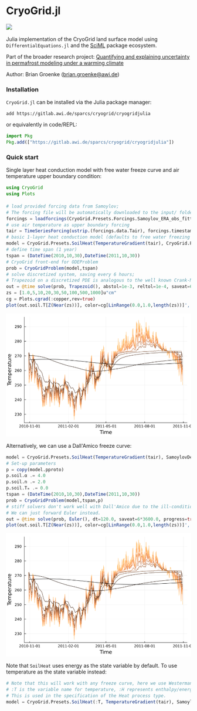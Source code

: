 # CryoGrid.jl

[![][docs-dev-img]][docs-dev-url]

[docs-dev-img]: https://img.shields.io/badge/docs-latest-blue.svg
[docs-dev-url]: https://cryogrid.github.io/CryoGrid.jl/dev/

Julia implementation of the CryoGrid land surface model using `DifferentialEquations.jl` and the [SciML](https://github.com/SciML)
package ecosystem.

Part of the broader research project: [Quantifying and explaining uncertainty in permafrost modeling under a warming climate](https://drive.google.com/file/d/1wB_EXtlO_PMXFSzZ-bRV8cg0a0DGDtAB/view?usp=sharing)

Author: Brian Groenke (brian.groenke@awi.de)

### Installation

`CryoGrid.jl` can be installed via the Julia package manager:

```
add https://gitlab.awi.de/sparcs/cryogrid/cryogridjulia
```

or equivalently in code/REPL:

```julia
import Pkg
Pkg.add(["https://gitlab.awi.de/sparcs/cryogrid/cryogridjulia"])
```

### Quick start

Single layer heat conduction model with free water freeze curve and air temperature upper boundary condition:

```julia
using CryoGrid
using Plots

# load provided forcing data from Samoylov;
# The forcing file will be automatically downloaded to the input/ folder if not already present.
forcings = loadforcings(CryoGrid.Presets.Forcings.Samoylov_ERA_obs_fitted_1979_2014_spinup_extended_2044, :Tair => u"°C");
# use air temperature as upper boundary forcing
tair = TimeSeriesForcing(ustrip.(forcings.data.Tair), forcings.timestamps, :Tair);
# basic 1-layer heat conduction model (defaults to free water freezing scheme)
model = CryoGrid.Presets.SoilHeat(TemperatureGradient(tair), CryoGrid.Presets.SamoylovDefault)
# define time span (1 year)
tspan = (DateTime(2010,10,30),DateTime(2011,10,30))
# CryoGrid front-end for ODEProblem
prob = CryoGridProblem(model,tspan)
# solve discretized system, saving every 6 hours;
# Trapezoid on a discretized PDE is analogous to the well known Crank-Nicolson method.
out = @time solve(prob, Trapezoid(), abstol=1e-3, reltol=1e-4, saveat=6*3600.0, progress=true) |> CryoGridOutput;
zs = [1.0,5,10,20,30,50,100,500,1000]u"cm"
cg = Plots.cgrad(:copper,rev=true)
plot(out.soil.T[Z(Near(zs))], color=cg[LinRange(0.0,1.0,length(zs))]', ylabel="Temperature", leg=false, dpi=150)
```
![Ts_output_freew](res/Ts_H_tair_freeW_2010-2011.png)

Alternatively, we can use a Dall'Amico freeze curve:

```julia
model = CryoGrid.Presets.SoilHeat(TemperatureGradient(tair), SamoylovDefault, freezecurve=SFCC(DallAmico()))
# Set-up parameters
p = copy(model.pproto)
p.soil.α .= 4.0
p.soil.n .= 2.0
p.soil.Tₘ .= 0.0
tspan = (DateTime(2010,10,30),DateTime(2011,10,30))
prob = CryoGridProblem(model,tspan,p)
# stiff solvers don't work well with Dall'Amico due to the ill-conditioned Jacobian;
# We can just forward Euler instead.
out = @time solve(prob, Euler(), dt=120.0, saveat=6*3600.0, progress=true) |> CryoGridOutput;
plot(out.soil.T[Z(Near(zs))], color=cg[LinRange(0.0,1.0,length(zs))]', ylabel="Temperature", leg=false, dpi=150)
```
![Ts_output_vgfc](res/Ts_H_tair_vg_2010-2011.png)

Note that `SoilHeat` uses energy as the state variable by default. To use temperature as the state variable instead:

```julia
# Note that this will work with any freeze curve, here we use Westermann (2011).
# :T is the variable name for temperature, :H represents enthalpy/energy.
# This is used in the specification of the Heat process type.
model = CryoGrid.Presets.SoilHeat(:T, TemperatureGradient(tair), SamoylovDefault, freezecurve=SFCC(Westermann()))
```
